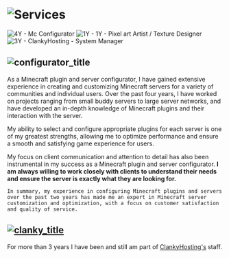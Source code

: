 # ![Services](https://github.com/Wolfie96xd/Wolfie-Services/assets/90865184/6cd771e0-fe75-46ba-8e3f-edd840e8adb6)

![4Y - Mc Configurator](https://img.shields.io/badge/4Y-Mc_Configurator-881137) ![1Y - 1Y - Pixel art Artist / Texture Designer](https://img.shields.io/badge/1Y-1Y_--_Pixel_art_Artist_%2F_Texture_Designer-11998E) ![3Y - ClankyHosting - System Manager](https://img.shields.io/badge/3Y-ClankyHosting_--_System_Manager-3589E2)


## ![configurator_title](https://github.com/Wolfie96xd/Wolfie-Services/assets/90865184/4f90d6e4-2f5b-4731-9bd4-496d0209a199)

As a Minecraft plugin and server configurator, I have gained extensive experience in creating and customizing Minecraft servers for a variety of communities and individual users. Over the past four years, I have worked on projects ranging from small buddy servers to large server networks, and have developed an in-depth knowledge of Minecraft plugins and their interaction with the server.

My ability to select and configure appropriate plugins for each server is one of my greatest strengths, allowing me to optimize performance and ensure a smooth and satisfying game experience for users.

My focus on client communication and attention to detail has also been instrumental in my success as a Minecraft plugin and server configurator. **I am always willing to work closely with clients to understand their needs and ensure the server is exactly what they are looking for.**

`In summary, my experience in configuring Minecraft plugins and servers over the past two years has made me an expert in Minecraft server customization and optimization, with a focus on customer satisfaction and quality of service.`



## [![clanky_title](https://github.com/Wolfie96xd/Wolfie-Services/assets/90865184/c3cefb01-3284-4cf0-825f-0946cdc99a80)](https://discord.gg/TrspvYdpGJ)


For more than 3 years I have been and still am part of [ClankyHosting's](https://discord.gg/TrspvYdpGJ) staff.


